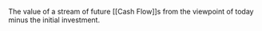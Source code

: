 The value of a stream of future [[Cash Flow]]s from the viewpoint of today minus the initial investment.
